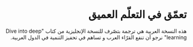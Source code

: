 # <div dir="rtl">تعمّق في التعلّم العميق</div>

<div dir="rtl">
هذه النسخة العربية هي ترجمة بتصّرف للنسخة الإنجليزية من كتاب "Dive into deep learning" نرجو أن تنفع القرّاء العرب و تساهم في تحفيز التنمية في الدول العربية.
</div>
